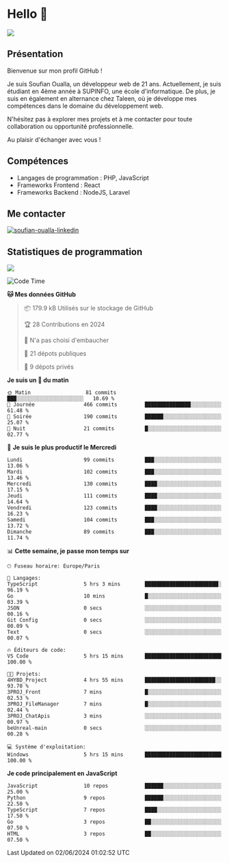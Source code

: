 # Hello 👋

![](https://komarev.com/ghpvc/?username=OSoufian&color=1a1b27)

## Présentation

Bienvenue sur mon profil GitHub !

Je suis Soufian Oualla, un développeur web de 21 ans. Actuellement, je suis étudiant en 4ème année à SUPINFO, une école d'informatique. De plus, je suis en également en alternance chez Taleen, où je développe mes compétences dans le domaine du développement web.

N'hésitez pas à explorer mes projets et à me contacter pour toute collaboration ou opportunité professionnelle.

Au plaisir d'échanger avec vous !

## Compétences

- Langages de programmation : PHP, JavaScript
- Frameworks Frontend : React
- Frameworks Backend : NodeJS, Laravel

## Me contacter

<p>
<a href="https://www.linkedin.com/in/soufian-oualla/" target="_blank"><img align="center" src="https://img.shields.io/badge/-LinkedIn-0077B5?style=for-the-badge&logo=Linkedin&logoColor=white" alt="soufian-oualla-linkedin"/></a>

## Statistiques de programmation

<a href="https://github-readme-stats.vercel.app/api/top-langs/?username=OSoufian&layout=compact">
  <img align="center" src="https://github-readme-stats.vercel.app/api/top-langs/?username=OSoufian&layout=compact"/>
</a>

<br />

<!--START_SECTION:waka-->
![Code Time](http://img.shields.io/badge/Code%20Time-30%20hrs%203%20mins-blue)

**🐱 Mes données GitHub** 

> 📦 179.9 kB Utilisés sur le stockage de GitHub 
 > 
> 🏆 28 Contributions en 2024
 > 
> 🚫 N'a pas choisi d'embaucher
 > 
> 📜 21 dépots publiques 
 > 
> 🔑 9 dépots privés 
 > 
**Je suis un 🐤 du matin** 

```text
🌞 Matin                  81 commits          ███░░░░░░░░░░░░░░░░░░░░░░   10.69 % 
🌆 Journée                466 commits         ███████████████░░░░░░░░░░   61.48 % 
🌃 Soirée                 190 commits         ██████░░░░░░░░░░░░░░░░░░░   25.07 % 
🌙 Nuit                   21 commits          █░░░░░░░░░░░░░░░░░░░░░░░░   02.77 % 
```
📅 **Je suis le plus productif le Mercredi** 

```text
Lundi                    99 commits          ███░░░░░░░░░░░░░░░░░░░░░░   13.06 % 
Mardi                    102 commits         ███░░░░░░░░░░░░░░░░░░░░░░   13.46 % 
Mercredi                 130 commits         ████░░░░░░░░░░░░░░░░░░░░░   17.15 % 
Jeudi                    111 commits         ████░░░░░░░░░░░░░░░░░░░░░   14.64 % 
Vendredi                 123 commits         ████░░░░░░░░░░░░░░░░░░░░░   16.23 % 
Samedi                   104 commits         ███░░░░░░░░░░░░░░░░░░░░░░   13.72 % 
Dimanche                 89 commits          ███░░░░░░░░░░░░░░░░░░░░░░   11.74 % 
```


📊 **Cette semaine, je passe mon temps sur** 

```text
🕑︎ Fuseau horaire: Europe/Paris

💬 Langages: 
TypeScript               5 hrs 3 mins        ████████████████████████░   96.19 % 
Go                       10 mins             █░░░░░░░░░░░░░░░░░░░░░░░░   03.39 % 
JSON                     0 secs              ░░░░░░░░░░░░░░░░░░░░░░░░░   00.16 % 
Git Config               0 secs              ░░░░░░░░░░░░░░░░░░░░░░░░░   00.09 % 
Text                     0 secs              ░░░░░░░░░░░░░░░░░░░░░░░░░   00.07 % 

🔥 Éditeurs de code: 
VS Code                  5 hrs 15 mins       █████████████████████████   100.00 % 

🐱‍💻 Projets: 
4HYBD_Project            4 hrs 55 mins       ███████████████████████░░   93.70 % 
3PROJ_Front              7 mins              █░░░░░░░░░░░░░░░░░░░░░░░░   02.53 % 
3PROJ_FileManager        7 mins              █░░░░░░░░░░░░░░░░░░░░░░░░   02.44 % 
3PROJ_ChatApis           3 mins              ░░░░░░░░░░░░░░░░░░░░░░░░░   00.97 % 
beUnreal-main            0 secs              ░░░░░░░░░░░░░░░░░░░░░░░░░   00.28 % 

💻 Système d'exploitation: 
Windows                  5 hrs 15 mins       █████████████████████████   100.00 % 
```

**Je code principalement en JavaScript** 

```text
JavaScript               10 repos            ██████░░░░░░░░░░░░░░░░░░░   25.00 % 
Python                   9 repos             ██████░░░░░░░░░░░░░░░░░░░   22.50 % 
TypeScript               7 repos             ████░░░░░░░░░░░░░░░░░░░░░   17.50 % 
Go                       3 repos             ██░░░░░░░░░░░░░░░░░░░░░░░   07.50 % 
HTML                     3 repos             ██░░░░░░░░░░░░░░░░░░░░░░░   07.50 % 
```




 Last Updated on 02/06/2024 01:02:52 UTC
<!--END_SECTION:waka-->